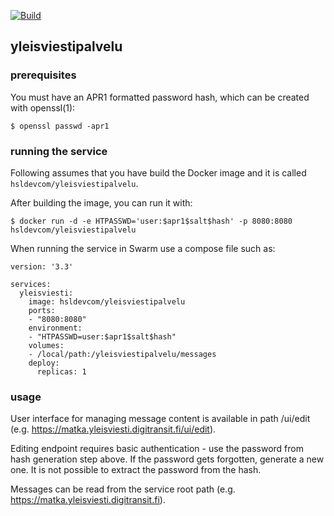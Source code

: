 [![Build](https://github.com/hsldevcom/yleisviestipalvelu/workflows/Process%20master%20push%20or%20pr/badge.svg?branch=master)](https://github.com/HSLdevcom/yleisviestipalvelu/actions)

## yleisviestipalvelu

### prerequisites

You must have an APR1 formatted password hash, which can be created with openssl(1):

    $ openssl passwd -apr1

### running the service

Following assumes that you have build the Docker image and it is called `hsldevcom/yleisviestipalvelu`.

After building the image, you can run it with:

    $ docker run -d -e HTPASSWD='user:$apr1$salt$hash' -p 8080:8080 hsldevcom/yleisviestipalvelu

When running the service in Swarm use a compose file such as:

    version: '3.3'

    services:
      yleisviesti:
        image: hsldevcom/yleisviestipalvelu
        ports:
        - "8080:8080"
        environment:
        - "HTPASSWD=user:$apr1$salt$hash"
        volumes:
        - /local/path:/yleisviestipalvelu/messages
        deploy:
          replicas: 1

### usage

User interface for managing message content is available in path /ui/edit
(e.g. https://matka.yleisviesti.digitransit.fi/ui/edit).

Editing endpoint requires basic authentication - use the password from hash generation step above. If the password
gets forgotten, generate a new one. It is not possible to extract the password from the hash.

Messages can be read from the service root path (e.g. https://matka.yleisviesti.digitransit.fi).
